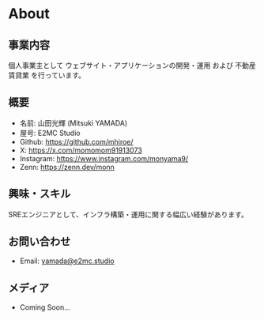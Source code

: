# About

## 事業内容

個人事業主として ウェブサイト・アプリケーションの開発・運用 および
不動産賃貸業 を行っています。

## 概要

* 名前: 山田光輝 (Mitsuki YAMADA)
* 屋号: E2MC Studio
* Github: https://github.com/mhiroe/
* X: https://x.com/momomom91913073
* Instagram: https://www.instagram.com/monyama9/
* Zenn: https://zenn.dev/monn

## 興味・スキル

SREエンジニアとして、インフラ構築・運用に関する幅広い経験があります。

## お問い合わせ

* Email: yamada@e2mc.studio

## メディア

* Coming Soon... 